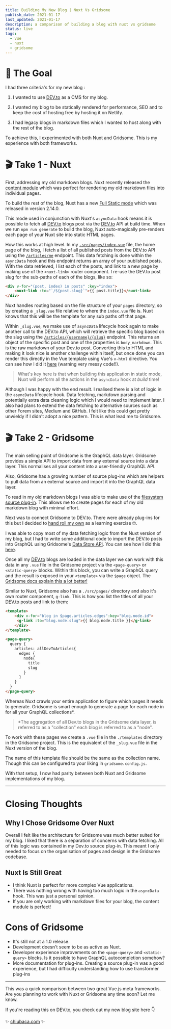 ```yaml
---
title: Building My New Blog | Nuxt Vs Gridsome
publish_date: 2021-01-17
last_updated: 2021-01-17
description: a comparison of building a blog with nuxt vs gridsome
status: live
tags:
  - vue
  - nuxt
  - gridsome
---
```

# 🥅 The Goal

I had three criteria's for my new blog :

1. I wanted to use [DEV.to](http://dev.to) as a CMS for my blog. 

2. I wanted my blog to be statically rendered for performance, SEO and to keep the cost of hosting free by hosting it on Netlify.

3. I had legacy blogs in markdown files which I wanted to host along with the rest of the blog. 

To achieve this, I experimented with both Nuxt and Gridsome. This is my experience with both frameworks.

# 🎬 Take 1 - Nuxt

First, addressing my old markdown blogs. Nuxt recently released the [content module](https://content.nuxtjs.org/) which was perfect for rendering my old markdown files into individual pages. 

To build the rest of the blog, Nuxt has a new [Full Static mode](https://nuxtjs.org/blog/going-full-static) which was released in version 2.14.0.

This mode used in conjunction with Nuxt's `asyncData` hook means it is possible to fetch all [DEV.to](http://dev.to) blogs post via the [DEV.to](http://dev.to) API at build time. When we run `npm run generate` to build the blog, Nuxt auto-magically pre-renders each page of your Nuxt site into static HTML pages. 

How this works at high level. In my [`.src/pages/index.vue`](https://github.com/chiubaca/chiubaca.com/blob/nuxt/pages/index.vue) file, the home page of the blog, I fetch a list of all published posts from the DEV.to API using the [`/articles/me`](https://docs.dev.to/api/index.html#operation/getUserArticles) endpoint. This data fetching is done within the `asyncData` hook and this endpoint returns an array of your published posts. With the data retrieved, I list each of the posts, and link to a new page by making use of the `<nuxt-link>` router component. I re-use the DEV.to post slug for the sub-paths of each of the blogs, like so:

```html
<div v-for="(post, index) in posts" :key="index">
	<nuxt-link :to="`/${post.slug}`">{{ post.title}}</nuxt-link>
</div>
```

Nuxt handles routing based on the file structure of your `pages` directory, so by creating a `_slug.vue` file relative to where the `index.vue` file is. Nuxt knows that this will be the template for any sub paths off that page. 

Within `_slug.vue`,  we make use of `asyncData` lifecycle hook again to make another call to the DEV.to API, which will retrieve the specific blog based on the slug using the [`/articles/{username}/{slug}`](https://dev.to/api/articles/%7Busername%7D/%7Bslug%7D) endpoint. This returns an object of the specific post and one of the properties is `body_markdown`. This is the raw markdown of your Dev.to post. Converting this to HTML and making it look nice is another challenge within itself, but once done you can render this directly in the Vue template using Vue's `v-html` directive. You can see how I did it [here](https://github.com/chiubaca/chiubaca.com/blob/nuxt/pages/wip/_slug.vue) (warning very messy code!!).

> What's key here is that when building this application in static mode, Nuxt will perform all the actions in the `asyncData` hook at *build* time!

Although I was happy with the end result. I realised there is a lot of logic in the `asyncData` lifecycle hook. Data fetching, markdown parsing and potentially extra data cleaning logic which I would need to implement later. I also had plans to extend the data fetching to alternative sources such as other Forem sites, Medium and GitHub. I felt like this could get pretty unwieldy if I didn't adopt a nice pattern. This is what lead me to Gridsome.

# 🎬 Take 2 - Gridsome

The main selling point of Gridsome is the GraphQL data layer. Gridsome provides a simple API to import data from any external source into a data layer. This normalises all your content into a user-friendly GraphQL API. 

Also, Gridsome has a growing number of source plug-ins which are helpers to pull data from an external source and import it into the GraphQL data layer. 

To read in my old markdown blogs I was able to make use of the [filesystem source plug-in](https://gridsome.org/plugins/@gridsome/source-filesystem). This allows me to create pages for each of my old markdown blog with minimal effort.

Next was to connect Gridsome to DEV.to. There were already plug-ins for this but I decided to [hand roll my own](https://github.com/chiubaca/gridsome-source-devto) as a learning exercise 🤓.

I was able to copy most of my data fetching logic from the Nuxt version of my blog, but I had to write some additional code to import the DEV.to posts into GraphQL using Gridsome's [Data Store API](https://gridsome.org/docs/data-store-api/). You can see how I did this [here](https://github.com/chiubaca/gridsome-source-devto/blob/83efc3cc4e3347ce8af82ea89ec442ae76a88589/index.js#L97).

Once all my [DEV.to](http://dev.to) blogs are loaded in the data layer we can work with this data in any `.vue` file in the Gridsome project via the `<page-query>` or `<static-query>` blocks. Within this block, you can write a GraphQL query and the result is exposed in your `<template>` via the `$page` object.  The [Gridsome docs explain this a lot better!](https://gridsome.org/docs/querying-data/)

Similar to Nuxt, Gridsome also has a `./src/pages/` directory and also it's own router component, `g-link`. This is how you list the titles of all your [DEV.to](http://dev.to) posts and link to them:

```html
<template>
    <div v-for="blog in $page.articles.edges":key="blog.node.id">
	 <g-link :to="blog.node.slug">{{ blog.node.title }}</g-link>
    </div>
</template>

<page-query>
  query {
    articles: allDevToArticles{
      edges {
        node{
          title
          slug
        }
      }
    }
  }
</page-query>
```

Whereas Nuxt crawls your entire application to figure which pages it needs to generate. Gridsome is smart enough to generate a page for each node in for all your GraphQL collections*.

> *The aggregation of all Dev.to blogs in the Gridsome data layer,  is referred to as a "collection" each blog is referred to as a "node".

To work with these pages we create a `.vue` file in the `./templates` directory in the Gridsome project. This is the equivalent of the `_slug.vue` file in the Nuxt version of the blog. 

The name of this template file should be the same as the collection name. Though this can be configured to your liking in `gridsome.config.js`. 

With that setup, I now had parity between both Nuxt and Gridsome implementations of my blog.  

---
# Closing Thoughts

## Why I Chose Gridsome Over Nuxt

Overall I felt like the architecture for Gridsome was much better suited for my blog. I liked that there is a separation of concerns with data fetching. All of this logic was contained in my Dev.to source plug-in. This meant I only needed to focus on the organisation of pages and design in the Gridsome codebase.

## Nuxt Is Still Great

- I think Nuxt is perfect for more complex Vue applications.
- There was nothing wrong with having too much logic in the `asyncData` hook. This was just a personal opinion.
- If you are only working with markdown files for your blog, the content module is perfect!

# Cons of Gridsome

- It's still not at a 1.0 release.
- Development doesn't seem to be as active as Nuxt.
- Developer experience improvements on the `<page-query>` and `<static-query>` blocks. Is it possible to have GraphQL autocompletion somehow?
- More documentation for plug-ins. Creating a source plug-in was a good experience, but I had difficulty understanding how to use transformer plug-ins

---
This was a quick comparison between two great Vue.js meta frameworks. Are you planning to work with Nuxt or Gridsome any time soon? Let me know.

If you're reading this on DEV.to, you check out my new blog site here 👇

✨ [chiubaca.com](http://chiubaca.com) ✨